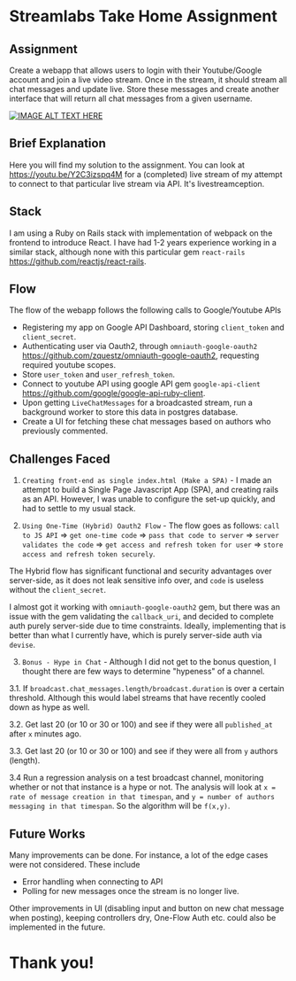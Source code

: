 # Streamlabs Take Home Assignment

## Assignment
Create a webapp that allows users to login with their Youtube/Google account and
join a live video stream. Once in the stream, it should stream all chat messages
and update live. Store these messages and create another interface that will
return all chat messages from a given username.

[![IMAGE ALT TEXT HERE](https://img.youtube.com/vi/Y2C3izspq4M/0.jpg)](https://www.youtube.com/watch?v=Y2C3izspq4M)

## Brief Explanation
Here you will find my solution to the assignment. You can look at https://youtu.be/Y2C3izspq4M for a (completed) live stream of my attempt to connect to that particular live stream via API. It's livestreamception.

## Stack
I am using a Ruby on Rails stack with implementation of webpack on the frontend to introduce React. I have had 1-2 years experience working in a similar stack, although none with this particular gem `react-rails` https://github.com/reactjs/react-rails.

## Flow
The flow of the webapp follows the following calls to Google/Youtube APIs
- Registering my app on Google API Dashboard, storing `client_token` and `client_secret`.
- Authenticating user via Oauth2, through `omniauth-google-oauth2` https://github.com/zquestz/omniauth-google-oauth2, requesting required youtube scopes.
- Store `user_token` and `user_refresh_token`.
- Connect to youtube API using google API gem `google-api-client` https://github.com/google/google-api-ruby-client.
- Upon getting `LiveChatMessages` for a broadcasted stream, run a background worker to store this data in postgres database.
- Create a UI for fetching these chat messages based on authors who previously commented.

## Challenges Faced
1. `Creating front-end as single index.html (Make a SPA)` - I made an attempt to build a Single Page Javascript App (SPA), and creating rails as an API. However, I was unable to configure the set-up quickly, and had to settle to my usual stack.

2. `Using One-Time (Hybrid) Oauth2 Flow` - The flow goes as follows:
`call to JS API` => `get one-time code` => `pass that code to server` => `server validates the code` => `get access and refresh token for user` => `store access and refresh token securely`.

The Hybrid flow has significant functional and security advantages over server-side, as it does not leak sensitive info over, and `code` is useless without the `client_secret`.

I almost got it working with `omniauth-google-oauth2` gem, but there was an issue with the gem validating the `callback_uri`, and decided to complete auth purely server-side due to time constraints. Ideally, implementing that is better than what I currently have, which is purely server-side auth via `devise`.

3. `Bonus - Hype in Chat` - Although I did not get to the bonus question, I thought there are few ways to determine "hypeness" of a channel.

3.1. If `broadcast.chat_messages.length/broadcast.duration` is over a certain threshold. Although this would label streams that have recently cooled down as hype as well.

3.2. Get last 20 (or 10 or 30 or 100) and see if they were all `published_at` after `x` minutes ago.

3.3. Get last 20 (or 10 or 30 or 100) and see if they were all from `y` authors (length).

3.4 Run a regression analysis on a test broadcast channel, monitoring whether or not that instance is a hype or not. The analysis will look at `x = rate of message creation in that timespan`, and `y = number of authors messaging in that timespan`. So the algorithm will be `f(x,y)`.

## Future Works
Many improvements can be done. For instance, a lot of the edge cases were not considered. These include
- Error handling when connecting to API
- Polling for new messages once the stream is no longer live.

Other improvements in UI (disabling input and button on new chat message when posting), keeping controllers dry, One-Flow Auth etc. could also be implemented in the future.


# Thank you!
